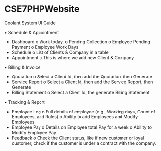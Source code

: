 # CSE7PHPWebsite

Coolant System UI Guide

•	Schedule & Appointment
-	Dashboard
o	Work today.
o	Pending Collection
o	Employee Pending Payment
o	Employee Work Days
-	Schedule
o	List of Clients & Company in a table
-	Appointment
o	This is where we add new Client & Company

•	Billing & Invoice
-	Quotation
o	Select a Client Id, then add the Quotation, then Generate
-	Service Report
o	Select a Client Id, then add the Service Report, then Generate
-	Billing Statement
o	Select a Client Id, the generate Billing Statement

•	Tracking & Report
-	Employee Log
o	Full details of employee (e.g., Working days, Count of Employees, and Roles)
o	Ability to add Employees and Modify Employees
-	Employee Pay
o	Details on Employee total Pay for a week
o	Ability to Modify Employee Pay
-	Feedback
o	Check the Client status, like if new customer or loyal customer, check if the customer is under a contract with the company.
